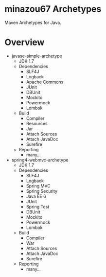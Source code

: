minazou67 Archetypes
====================

Maven Archetypes for Java.

# Overview

* javase-simple-archetype
  * JDK 1.7
  * Dependencies
    * SLF4J
    * Logback
    * Apache Commons
    * JUnit
    * DBUnit
    * Mockito
    * Powermock
    * Lombok
  * Build
    * Compiler
    * Resources
    * Jar
    * Attach Sources
    * Attach JavaDoc
    * Surefire
  * Reporting
    * many…
* spring4-webmvc-archetype
  * JDK 1.7
  * Dependencies
    * SLF4J
    * Logback
    * Spring MVC
    * Spring Security
    * Java EE 6
    * JUnit
    * Spring Test
    * DBUnit
    * Mockito
    * Powermock
    * Lombok
  * Build
    * Compiler
    * War
    * Attach Sources
    * Attach JavaDoc
    * Surefire
  * Reporting
    * many…
